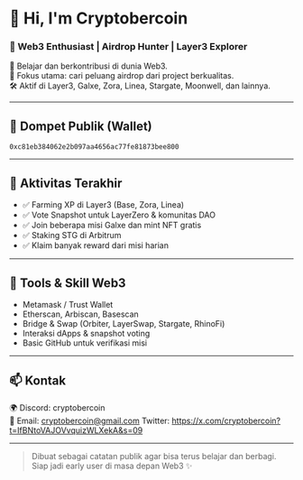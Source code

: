 # 👋 Hi, I'm Cryptobercoin

### 🚀 Web3 Enthusiast | Airdrop Hunter | Layer3 Explorer

🧠 Belajar dan berkontribusi di dunia Web3.  
🎯 Fokus utama: cari peluang airdrop dari project berkualitas.  
🛠️ Aktif di Layer3, Galxe, Zora, Linea, Stargate, Moonwell, dan lainnya.

---

## 💼 Dompet Publik (Wallet)
`0xc81eb384062e2b097aa4656ac77fe81873bee800`

---

## 📍 Aktivitas Terakhir
- ✅ Farming XP di Layer3 (Base, Zora, Linea)
- ✅ Vote Snapshot untuk LayerZero & komunitas DAO
- ✅ Join beberapa misi Galxe dan mint NFT gratis
- ✅ Staking STG di Arbitrum
- ✅ Klaim banyak reward dari misi harian

---

## 🧰 Tools & Skill Web3
- Metamask / Trust Wallet  
- Etherscan, Arbiscan, Basescan  
- Bridge & Swap (Orbiter, LayerSwap, Stargate, RhinoFi)  
- Interaksi dApps & snapshot voting  
- Basic GitHub untuk verifikasi misi

---

## 📫 Kontak
🌍 Discord: cryptobercoin  
📧 Email: cryptobercoin@gmail.com 
Twitter: https://x.com/cryptobercoin?t=IfBNtoVAJOVvquizWLXekA&s=09

---

> Dibuat sebagai catatan publik agar bisa terus belajar dan berbagi.  
> Siap jadi early user di masa depan Web3 ✨

<!--
**cryptobercoin/cryptobercoin** is a ✨ _special_ ✨ repository because its `README.md` (this file) appears on your GitHub profile.

Here are some ideas to get you started:

- 🔭 I’m currently working on ...
- 🌱 I’m currently learning ...
- 👯 I’m looking to collaborate on ...
- 🤔 I’m looking for help with ...
- 💬 Ask me about ...
- 📫 How to reach me: ...
- 😄 Pronouns: ...
- ⚡ Fun fact: ...
-->

